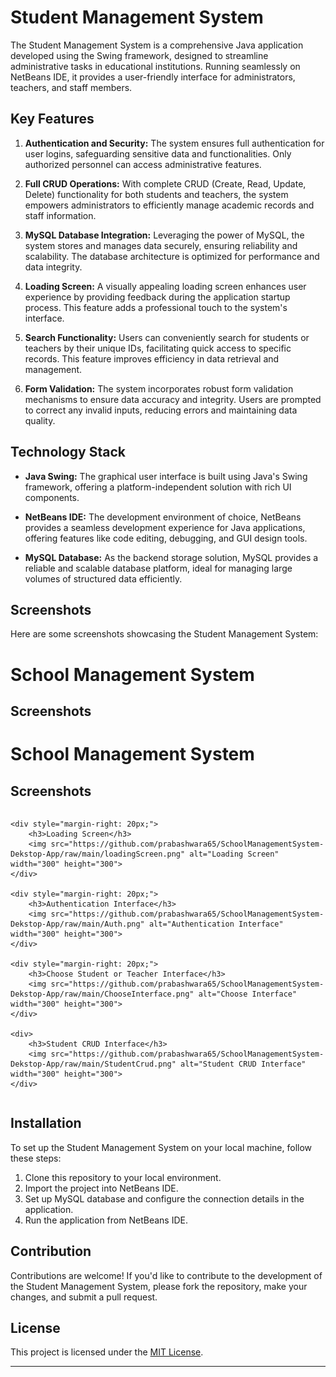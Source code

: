 # Student Management System

The Student Management System is a comprehensive Java application developed using the Swing framework, designed to streamline administrative tasks in educational institutions. Running seamlessly on NetBeans IDE, it provides a user-friendly interface for administrators, teachers, and staff members.

## Key Features

1. **Authentication and Security:** The system ensures full authentication for user logins, safeguarding sensitive data and functionalities. Only authorized personnel can access administrative features.
  
2. **Full CRUD Operations:** With complete CRUD (Create, Read, Update, Delete) functionality for both students and teachers, the system empowers administrators to efficiently manage academic records and staff information.
  
3. **MySQL Database Integration:** Leveraging the power of MySQL, the system stores and manages data securely, ensuring reliability and scalability. The database architecture is optimized for performance and data integrity.
  
4. **Loading Screen:** A visually appealing loading screen enhances user experience by providing feedback during the application startup process. This feature adds a professional touch to the system's interface.
  
5. **Search Functionality:** Users can conveniently search for students or teachers by their unique IDs, facilitating quick access to specific records. This feature improves efficiency in data retrieval and management.
  
6. **Form Validation:** The system incorporates robust form validation mechanisms to ensure data accuracy and integrity. Users are prompted to correct any invalid inputs, reducing errors and maintaining data quality.

## Technology Stack

- **Java Swing:** The graphical user interface is built using Java's Swing framework, offering a platform-independent solution with rich UI components.
  
- **NetBeans IDE:** The development environment of choice, NetBeans provides a seamless development experience for Java applications, offering features like code editing, debugging, and GUI design tools.
  
- **MySQL Database:** As the backend storage solution, MySQL provides a reliable and scalable database platform, ideal for managing large volumes of structured data efficiently.

## Screenshots

Here are some screenshots showcasing the Student Management System:

# School Management System

## Screenshots

# School Management System

## Screenshots

<div style="display: flex; justify-content: space-between;">

    <div style="margin-right: 20px;">
        <h3>Loading Screen</h3>
        <img src="https://github.com/prabashwara65/SchoolManagementSystem-Dekstop-App/raw/main/loadingScreen.png" alt="Loading Screen" width="300" height="300">
    </div>

    <div style="margin-right: 20px;">
        <h3>Authentication Interface</h3>
        <img src="https://github.com/prabashwara65/SchoolManagementSystem-Dekstop-App/raw/main/Auth.png" alt="Authentication Interface" width="300" height="300">
    </div>

    <div style="margin-right: 20px;">
        <h3>Choose Student or Teacher Interface</h3>
        <img src="https://github.com/prabashwara65/SchoolManagementSystem-Dekstop-App/raw/main/ChooseInterface.png" alt="Choose Interface" width="300" height="300">
    </div>

    <div>
        <h3>Student CRUD Interface</h3>
        <img src="https://github.com/prabashwara65/SchoolManagementSystem-Dekstop-App/raw/main/StudentCrud.png" alt="Student CRUD Interface" width="300" height="300">
    </div>

</div>


## Installation

To set up the Student Management System on your local machine, follow these steps:

1. Clone this repository to your local environment.
2. Import the project into NetBeans IDE.
3. Set up MySQL database and configure the connection details in the application.
4. Run the application from NetBeans IDE.

## Contribution

Contributions are welcome! If you'd like to contribute to the development of the Student Management System, please fork the repository, make your changes, and submit a pull request.

## License

This project is licensed under the [MIT License](LICENSE).

---
